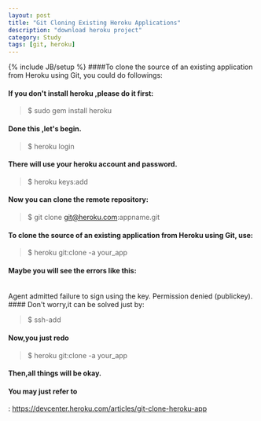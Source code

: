 ```yaml
---
layout: post
title: "Git Cloning Existing Heroku Applications"
description: "download heroku project"
category: Study
tags: [git, heroku]
---
```

{% include JB/setup %}
####To clone the source of an existing application from Heroku using Git, you could do followings:
<!--break-->
#### If you don't install heroku ,please do it first:  

>$ sudo gem install heroku  
####   Done this ,let's begin.
 
>$ heroku login  

####   There will use your heroku account and password.

>$ heroku keys:add  

#### Now you can clone the remote repository:  

>$ git clone git@heroku.com:appname.git

#### To clone the source of an existing application from Heroku using Git, use:

>$ heroku git:clone -a your_app

#### Maybe you will see the errors like this:
</br>
    Agent admitted failure to sign using the key.
    Permission denied (publickey).  
####    Don't worry,it can be solved just by:

>$  ssh-add  

####    Now,you just redo  

>$ heroku git:clone -a your_app  

####   Then,all things will be okay.
#### You may just refer to
:
<https://devcenter.heroku.com/articles/git-clone-heroku-app>